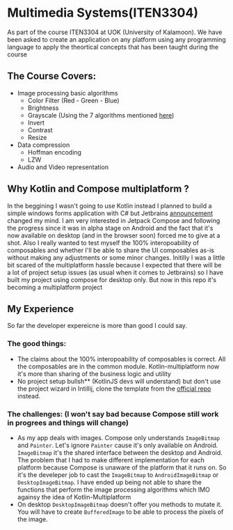 # Multimedia Systems(ITEN3304)
As part of the course ITEN3304 at UOK (University of Kalamoon). We have been asked to create an application on any platform using any programming language to apply the theortical concepts that has been taught during the course

## The Course Covers:
- Image processing basic algorithms
  - Color Filter (Red - Green - Blue)
  - Brightness 
  - Grayscale (Using the 7 algorithms mentioned [here](https://tannerhelland.com/2011/10/01/grayscale-image-algorithm-vb6.html))
  - Invert
  - Contrast
  - Resize
- Data compression 
  - Hoffman encoding
  - LZW 
- Audio and Video representation



## Why Kotlin and Compose multiplatform ?
In the beggining I wasn't going to use Kotlin instead I planned to build a simple windows forms application with C# but Jetbrains [announcement](https://blog.jetbrains.com/cross-post/jetpack-compose-for-desktop-milestone-1-released/) changed my mind. I am very interested in Jetpack Compose and following the progress since it was in alpha stage on Android and the fact that it's now available on desktop (and in the browser soon) forced me to give at a shot. Also I really wanted to test myself the 100% interopoability of composables and whether I'll be able to share the UI composables as-is without making any adjustments or some minor changes. Initilly I was a little bit scared of the multiplatform hassle because I expected that there will be a lot of project setup issues (as usual when it comes to Jetbrains) so I have built my project using compose for desktop only. But now in this repo it's becoming a multiplatform project


## My Experience 
So far the developer expereicne is more than good I could say. 

### The good things:
- The claims about the 100% interopoability of composables is correct. All the composables are in the common module. Kotlin-multiplatform now it's more than sharing of the business logic and utility
- No project setup bullsh** (KotlinJS devs will understand) but don't use the project wizard in Intillij, clone the template from the [official repo](https://github.com/JetBrains/compose-jb/blob/master/templates/multiplatform-template) instead.

### The challenges: (I won't say bad because Compose still work in progrees and things will change)
- As my app deals with images. Compose only understands `ImageBitmap` and `Painter`. Let's ignore `Painter` cause it's only available on Android. `ImageBitmap` it's the shared interface between the desktop and Android. The problem that I had to make different implementation for each platform because Compose is unaware of the platform that it runs on. So it's the develeper job to cast the `ImageBitmap` to `AndroidImageBitmap` or `DesktopImageBitmap`. I have ended up being not able to share the functions that perform the image processing algorithms which IMO againsy the idea of Kotlin-Multiplatform
- On desktop `DesktopImageBitmap` doesn't offer you methods to mutate it. You will have to create `BufferedImage` to be able to process the pixels of the image. 

